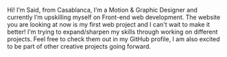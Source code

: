 Hi! I’m Said, from Casablanca, I’m a Motion & Graphic Designer and currently I’m upskilling myself on Front-end web development. The website you are looking at now is my first web project and I can't wait to make it better! I'm trying to expand/sharpen my skills through working on different projects. Feel free to check them out in my GitHub profile, I am also excited to be part of other creative projects going forward.
<!-- - 👋 Hi, I’m @Said0u
- 👀 I’m interested in ...
- 🌱 I’m currently learning ...
- 💞️ I’m looking to collaborate on ...
- 📫 How to reach me ... -->

<!---
Said0u/Said0u is a ✨ special ✨ repository because its `README.md` (this file) appears on your GitHub profile.
You can click the Preview link to take a look at your changes.
--->
